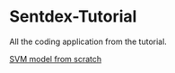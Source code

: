 # Sentdex-Tutorial

All the coding application from the tutorial.

[SVM model from scratch](https://towardsdatascience.com/support-vector-machine-introduction-to-machine-learning-algorithms-934a444fca47)

